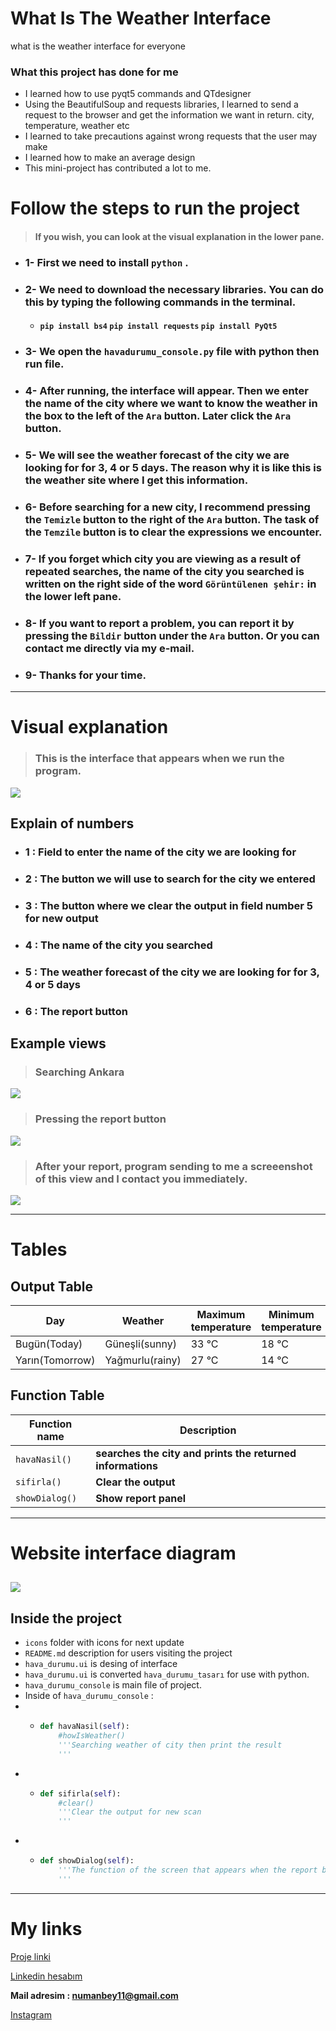 # What Is The Weather Interface
 what is the weather interface for everyone

### What this project has done for me
- I learned how to use pyqt5 commands and QTdesigner
- Using the BeautifulSoup and requests libraries, I learned to send a request to the browser and get the information we want in return. city, temperature, weather etc
- I learned to take precautions against wrong requests that the user may make
- I learned how to make an average design
- This mini-project has contributed a lot to me.


# Follow the steps to run the project 
> #### If you wish, you can look at the visual explanation in the lower pane.

- ### 1- First we need to install `python` .

- ### 2- We need to download the necessary libraries. You can do this by typing the following commands in the terminal.
  - #### `pip install bs4` `pip install requests` `pip install PyQt5`

- ### 3- We open the `havadurumu_console.py` file with python then run file.

- ### 4- After running, the interface will appear. Then we enter the name of the city where we want to know the weather in the box to the left of the `Ara` button. Later click the `Ara` button.

- ### 5- We will see the weather forecast of the city we are looking for for 3, 4 or 5 days. The reason why it is like this is the weather site where I get this information.

- ### 6- Before searching for a new city, I recommend pressing the `Temizle` button to the right of the `Ara` button. The task of the `Temzile` button is to clear the expressions we encounter.

- ### 7- If you forget which city you are viewing as a result of repeated searches, the name of the city you searched is written on the right side of the word `Görüntülenen şehir:` in the lower left pane.

- ### 8- If you want to report a problem, you can report it by pressing the `Bildir` button under the `Ara` button. Or you can contact me directly via my e-mail.

- ### 9- Thanks for your time.
----
# Visual explanation
> ### This is the interface that appears when we run the program.
![](icons/havadurumu.PNG)
## Explain of numbers
- ### **1 : Field to enter the name of the city we are looking for**
- ### **2 : The button we will use to search for the city we entered**
- ### **3 : The button where we clear the output in field number 5 for new output**
- ### **4 : The name of the city you searched**
- ### **5 : The weather forecast of the city we are looking for for 3, 4 or 5 days**
- ### **6 : The report button**

## Example views
> ### Searching Ankara
![](icons/havadurumu2.PNG)
> ### Pressing the report button
![](icons/havadurumu3.PNG)
> ### After your report, program sending to me a screeenshot of this view and I contact you immediately. 
![](icons/havadurumu4.PNG)

----
# Tables

## Output Table

| Day  | Weather | Maximum temperature  | Minimum temperature | 
| ------------- | ------------- | ------------- | ------------- | 
| Bugün(Today)  | Güneşli(sunny)  | 33 °C  | 18 °C  | 
| Yarın(Tomorrow)  | Yağmurlu(rainy)  | 27 °C  | 14 °C  | 

## Function Table

| Function name | Description                   |
| ------------- | ------------------------------ |
| `havaNasil()`      | **searches the city and prints the returned informations**       |
| `sifirla()`   | **Clear the output**     |
| `showDialog()`   | **Show report panel**     |
----

# Website interface diagram
![](icons/diagram.PNG)
----

## Inside the project
- `icons` folder with icons for next update
- `README.md` description for users visiting the project
- `hava_durumu.ui` is desing of interface
- `hava_durumu.ui` is converted `hava_durumu_tasarı` for use with python.
- `hava_durumu_console` is main file of project.
- Inside of `hava_durumu_console` :
- - ```python
    def havaNasil(self): 
        #howIsWeather()
        '''Searching weather of city then print the result 
        '''
    ```
- - ```python
    def sifirla(self):
        #clear()
        '''Clear the output for new scan
        '''
    ```
- - ```python
    def showDialog(self):
        '''The function of the screen that appears when the report button is pressed
        '''
    ```
----

# **My links**

[Proje linki](https://github.com/NumaIYI/what-is-the-weather-interface)

[Linkedin hesabım](https://tr.linkedin.com/in/ahmed-numan-%C3%A7ift%C3%A7i-96305a243 "Linkedin hesabım")

**Mail adresim : numanbey11@gmail.com**

[Instagram](https://www.instagram.com/ahmednuman.ciftci/)
